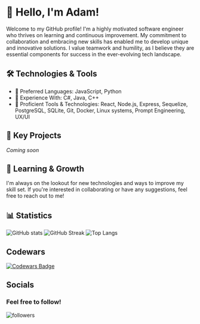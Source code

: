 # 👋 Hello, I'm Adam!

Welcome to my GitHub profile! I'm a highly motivated software engineer who thrives on learning and continuous improvement. My commitment to collaboration and embracing new skills has enabled me to develop unique and innovative solutions. I value teamwork and humility, as I believe they are essential components for success in the ever-evolving tech landscape.

## 🛠️ Technologies & Tools
- 🌟 Preferred Languages:
    JavaScript, Python
- 💼 Experience With:
    C#, Java, C++
- 🧰 Proficient Tools & Technologies:
    React, Node.js, Express, Sequelize, PostgreSQL, SQLite, Git, Docker, Linux systems, Prompt Engineering, UX/UI
   
## 💼 Key Projects
_Coming soon_

## 🌱 Learning & Growth
I'm always on the lookout for new technologies and ways to improve my skill set. If you're interested in collaborating or have any suggestions, feel free to reach out to me! 

## 📊 Statistics 
![GitHub stats](https://github-readme-stats.vercel.app/api?username=AdamScoggins&show_icons=true&theme=tokyonight)
![GitHub Streak](https://github-readme-streak-stats.herokuapp.com?user=AdamScoggins&theme=tokyonight) 
![Top Langs](https://github-readme-stats.vercel.app/api/top-langs/?username=AdamScoggins&layout=compact&theme=tokyonight)

## Codewars
[![Codewars Badge](https://www.codewars.com/users/adamscoggins/badges/large)](https://www.codewars.com/users/adamscoggins)

<!-- [![KnlnKS's LeetCode stats](https://leetcode-stats-six.vercel.app/api?username=adamscoggins)](https://github.com/AdamScoggins/github-readme) -->

## Socials

### Feel free to follow!

<img alt="followers" title="Follow me on Github" src="https://img.shields.io/github/followers/adamscoggins?color=236ad3&style=for-the-badge&logo=github&label=Follow"/>

